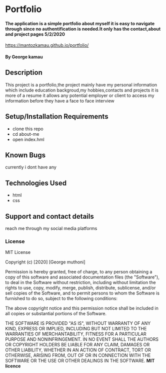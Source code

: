 # Portfolio

#### The application is a simple portfolio about myself it is easy to navigate through since no authentification is needed.It only has the contact,about and project pages 5/2/2020
https://mantozkamau.github.io/portfolio/

#### By **George kamau**

## Description
This project is a portfolio,the project mainly have my personal information which include education backgroud,my hobbies,contacts and projects it is more of a resume it allows any potential employer or client to access my information before they have a face to face interview

## Setup/Installation Requirements
* clone this repo
* cd about-me
* open index.hml

## Known Bugs
currently i dont have any

## Technologies Used
* html
* css
## Support and contact details
reach me through my social media platforms
### License
MIT License

Copyright (c) [2020] [George muthoni]

Permission is hereby granted, free of charge, to any person obtaining a copy
of this software and associated documentation files (the "Software"), to deal
in the Software without restriction, including without limitation the rights
to use, copy, modify, merge, publish, distribute, sublicense, and/or sell
copies of the Software, and to permit persons to whom the Software is
furnished to do so, subject to the following conditions:

The above copyright notice and this permission notice shall be included in all
copies or substantial portions of the Software.

THE SOFTWARE IS PROVIDED "AS IS", WITHOUT WARRANTY OF ANY KIND, EXPRESS OR
IMPLIED, INCLUDING BUT NOT LIMITED TO THE WARRANTIES OF MERCHANTABILITY,
FITNESS FOR A PARTICULAR PURPOSE AND NONINFRINGEMENT. IN NO EVENT SHALL THE
AUTHORS OR COPYRIGHT HOLDERS BE LIABLE FOR ANY CLAIM, DAMAGES OR OTHER
LIABILITY, WHETHER IN AN ACTION OF CONTRACT, TORT OR OTHERWISE, ARISING FROM,
OUT OF OR IN CONNECTION WITH THE SOFTWARE OR THE USE OR OTHER DEALINGS IN THE
SOFTWARE. **MIT licence**